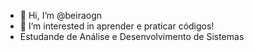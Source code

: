 - 👋 Hi, I’m @beiraogn
- 👀 I’m interested in aprender e praticar códigos!
- Estudande de Análise e Desenvolvimento de Sistemas


<!---
beiraogn/beiraogn is a ✨ special ✨ repository because its `README.md` (this file) appears on your GitHub profile.
You can click the Preview link to take a look at your changes.
--->
